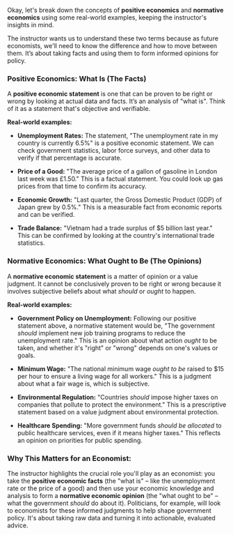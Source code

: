 Okay, let's break down the concepts of **positive economics** and **normative economics** using some real-world examples, keeping the instructor's insights in mind.

The instructor wants us to understand these two terms because as future economists, we'll need to know the difference and how to move between them. It’s about taking facts and using them to form informed opinions for policy.

### Positive Economics: What Is (The Facts)

A **positive economic statement** is one that can be proven to be right or wrong by looking at actual data and facts. It’s an analysis of "what is". Think of it as a statement that's objective and verifiable.

**Real-world examples:**

- **Unemployment Rates:** The statement, "The unemployment rate in my country is currently 6.5%" is a positive economic statement. We can check government statistics, labor force surveys, and other data to verify if that percentage is accurate.
    
- **Price of a Good:** "The average price of a gallon of gasoline in London last week was £1.50." This is a factual statement. You could look up gas prices from that time to confirm its accuracy.
- **Economic Growth:** "Last quarter, the Gross Domestic Product (GDP) of Japan grew by 0.5%." This is a measurable fact from economic reports and can be verified.
- **Trade Balance:** "Vietnam had a trade surplus of $5 billion last year." This can be confirmed by looking at the country's international trade statistics.

### Normative Economics: What Ought to Be (The Opinions)

A **normative economic statement** is a matter of opinion or a value judgment. It cannot be conclusively proven to be right or wrong because it involves subjective beliefs about what _should_ or _ought_ to happen.

**Real-world examples:**

- **Government Policy on Unemployment:** Following our positive statement above, a normative statement would be, "The government _should_ implement new job training programs to reduce the unemployment rate." This is an opinion about what action _ought_ to be taken, and whether it's "right" or "wrong" depends on one's values or goals.
    
- **Minimum Wage:** "The national minimum wage _ought to be_ raised to $15 per hour to ensure a living wage for all workers." This is a judgment about what a fair wage is, which is subjective.
- **Environmental Regulation:** "Countries _should_ impose higher taxes on companies that pollute to protect the environment." This is a prescriptive statement based on a value judgment about environmental protection.
- **Healthcare Spending:** "More government funds _should be allocated_ to public healthcare services, even if it means higher taxes." This reflects an opinion on priorities for public spending.

### Why This Matters for an Economist:

The instructor highlights the crucial role you'll play as an economist: you take the **positive economic facts** (the "what is" – like the unemployment rate or the price of a good) and then use your economic knowledge and analysis to form a **normative economic opinion** (the "what ought to be" – what the government _should_ do about it). Politicians, for example, will look to economists for these informed judgments to help shape government policy. It's about taking raw data and turning it into actionable, evaluated advice.
